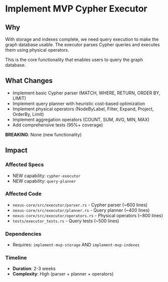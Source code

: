 # Implement MVP Cypher Executor

## Why

With storage and indexes complete, we need query execution to make the graph database usable. The executor parses Cypher queries and executes them using physical operators.

This is the core functionality that enables users to query the graph database.

## What Changes

- Implement basic Cypher parser (MATCH, WHERE, RETURN, ORDER BY, LIMIT)
- Implement query planner with heuristic cost-based optimization
- Implement physical operators (NodeByLabel, Filter, Expand, Project, OrderBy, Limit)
- Implement aggregation operators (COUNT, SUM, AVG, MIN, MAX)
- Add comprehensive tests (95%+ coverage)

**BREAKING**: None (new functionality)

## Impact

### Affected Specs
- NEW capability: `cypher-executor`
- NEW capability: `query-planner`

### Affected Code
- `nexus-core/src/executor/parser.rs` - Cypher parser (~600 lines)
- `nexus-core/src/executor/planner.rs` - Query planner (~400 lines)
- `nexus-core/src/executor/operators.rs` - Physical operators (~800 lines)
- `tests/executor_tests.rs` - Query tests (~500 lines)

### Dependencies
- Requires: `implement-mvp-storage` AND `implement-mvp-indexes`

### Timeline
- **Duration**: 2-3 weeks
- **Complexity**: High (parser + planner + operators)

